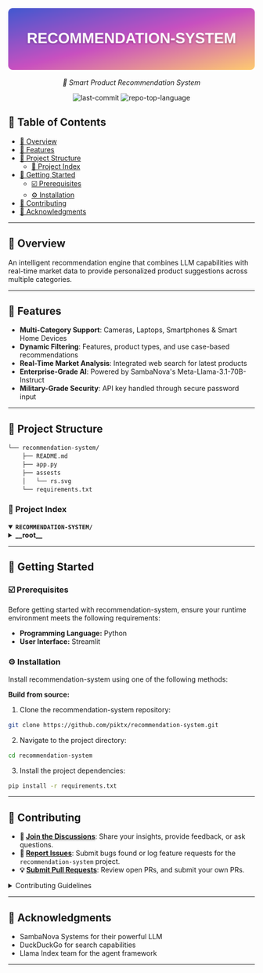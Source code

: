<div align="center">
	<img src="https://github.com/piktx/recommendation-system/blob/main/assests/rs.svg" alt="Version">
</div>
<p align="center">
	<em>🚀 Smart Product Recommendation System</em>
</p>
<p align="center">
	<img src="https://img.shields.io/github/last-commit/piktx/recommendation-system?style=flat-square&logo=git&logoColor=white&color=1118d8" alt="last-commit">
	<img src="https://img.shields.io/github/languages/top/piktx/recommendation-system?style=flat-square&color=1118d8" alt="repo-top-language">
</p>

## 🔗 Table of Contents

- [📍 Overview](#-overview)
- [👾 Features](#-features)
- [📁 Project Structure](#-project-structure)
  - [📂 Project Index](#-project-index)
- [🚀 Getting Started](#-getting-started)
  - [☑️ Prerequisites](https://github.com/piktx/recommendation-system#%EF%B8%8F-prerequisites)
  - [⚙️ Installation](https://github.com/piktx/recommendation-system#%EF%B8%8F-installation)
- [🔰 Contributing](#-contributing)
- [🙌 Acknowledgments](#-acknowledgments)

---

## 📍 Overview
An intelligent recommendation engine that combines LLM capabilities with real-time market data to provide personalized product suggestions across multiple categories.

---

## 👾 Features
- **Multi-Category Support**: Cameras, Laptops, Smartphones & Smart Home Devices
- **Dynamic Filtering**: Features, product types, and use case-based recommendations
- **Real-Time Market Analysis**: Integrated web search for latest products
- **Enterprise-Grade AI**: Powered by SambaNova's Meta-Llama-3.1-70B-Instruct
- **Military-Grade Security**: API key handled through secure password input

---

## 📁 Project Structure

```sh
└── recommendation-system/
    ├── README.md
    ├── app.py
    ├── assests
    │   └── rs.svg
    └── requirements.txt
```


### 📂 Project Index
<details open>
	<summary><b><code>RECOMMENDATION-SYSTEM/</code></b></summary>
	<details> <!-- __root__ Submodule -->
		<summary><b>__root__</b></summary>
		<blockquote>
			<table>
			<tr>
				<td><b><a href='https://github.com/piktx/recommendation-system/blob/master/app.py'>app.py</a></b></td>
				<td><code>Main Python file</code></td>
			</tr>
			<tr>
				<td><b><a href='https://github.com/piktx/recommendation-system/blob/master/requirements.txt'>requirements.txt</a></b></td>
				<td><code>Includes all the requirements for the app to run.</code></td>
			</tr>
			</table>
		</blockquote>
	</details>
</details>

---
## 🚀 Getting Started

### ☑️ Prerequisites

Before getting started with recommendation-system, ensure your runtime environment meets the following requirements:

- **Programming Language:** Python
- **User Interface:** Streamlit


### ⚙️ Installation

Install recommendation-system using one of the following methods:

**Build from source:**

1. Clone the recommendation-system repository:
```sh
git clone https://github.com/piktx/recommendation-system.git
```

2. Navigate to the project directory:
```sh
cd recommendation-system
```

3. Install the project dependencies:
```sh
pip install -r requirements.txt
```


---

## 🔰 Contributing

- **💬 [Join the Discussions](https://github.com/piktx/recommendation-system/discussions)**: Share your insights, provide feedback, or ask questions.
- **🐛 [Report Issues](https://github.com/piktx/recommendation-system/issues)**: Submit bugs found or log feature requests for the `recommendation-system` project.
- **💡 [Submit Pull Requests](https://github.com/piktx/recommendation-system/pulls)**: Review open PRs, and submit your own PRs.

<details closed>
<summary>Contributing Guidelines</summary>

1. **Fork the Repository**: Start by forking the project repository to your github account.
2. **Clone Locally**: Clone the forked repository to your local machine using a git client.
   ```sh
   git clone https://github.com/piktx/recommendation-system
   ```
3. **Create a New Branch**: Always work on a new branch, giving it a descriptive name.
   ```sh
   git checkout -b new-feature-x
   ```
4. **Make Your Changes**: Develop and test your changes locally.
5. **Commit Your Changes**: Commit with a clear message describing your updates.
   ```sh
   git commit -m 'Implemented new feature x.'
   ```
6. **Push to github**: Push the changes to your forked repository.
   ```sh
   git push origin new-feature-x
   ```
7. **Submit a Pull Request**: Create a PR against the original project repository. Clearly describe the changes and their motivations.
8. **Review**: Once your PR is reviewed and approved, it will be merged into the main branch. Congratulations on your contribution!
</details>

---

## 🙏 Acknowledgments
- SambaNova Systems for their powerful LLM
- DuckDuckGo for search capabilities
- Llama Index team for the agent framework

---
